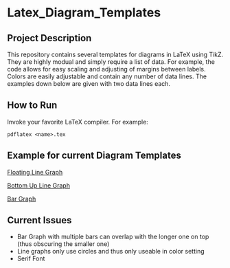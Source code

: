 # Latex_Diagram_Templates

## Project Description
This repository contains several templates for diagrams in LaTeX using TikZ. They are highly modual and simply require a list of data. For example, the code allows for easy scaling and adjusting of margins between labels. Colors are easily adjustable and contain any number of data lines. The examples down below are given with two data lines each.

## How to Run

Invoke your favorite LaTeX compiler. For example:

```
pdflatex <name>.tex
```

## Example for current Diagram Templates

[Floating Line Graph](https://github.com/KehxD/Latex_Diagram_Templates/blob/master/floating_lines/float_lines_template.pdf)

[Bottom Up Line Graph](https://github.com/KehxD/Latex_Diagram_Templates/blob/master/bottom_up_lines/bot_up_template.pdf)

[Bar Graph](https://github.com/KehxD/Latex_Diagram_Templates/blob/master/columns_bottom_up/bot_up_col_template.pdf)

## Current Issues
* Bar Graph with multiple bars can overlap with the longer one on top (thus obscuring the smaller one)
* Line graphs only use circles and thus only useable in color setting
* Serif Font
